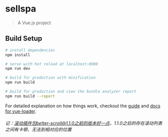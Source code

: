 # sellspa

> A Vue.js project

## Build Setup

``` bash
# install dependencies
npm install

# serve with hot reload at localhost:8080
npm run dev

# build for production with minification
npm run build

# build for production and view the bundle analyzer report
npm run build --report
```

For detailed explanation on how things work, checkout the [guide](http://vuejs-templates.github.io/webpack/) and [docs for vue-loader](http://vuejs.github.io/vue-loader).

###### 记：滚动插件包better-scroll@1.1.0之前的版本好一点，1.1.0之后的存在滚动列表之间有卡顿、无法到相对应的位置
